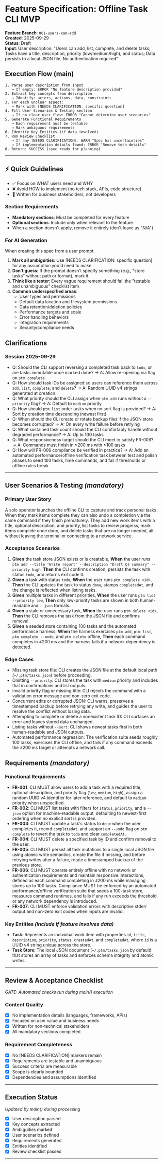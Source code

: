 # Feature Specification: Offline Task CLI MVP

**Feature Branch**: `001-users-can-add`  
**Created**: 2025-09-29  
**Status**: Draft  
**Input**: User description: "Users can add, list, complete, and delete tasks; Tasks have a title, description, priority (low/medium/high), and status; Data persists to a local JSON file; No authentication required"

## Execution Flow (main)
```
1. Parse user description from Input
   → If empty: ERROR "No feature description provided"
2. Extract key concepts from description
   → Identify: actors, actions, data, constraints
3. For each unclear aspect:
   → Mark with [NEEDS CLARIFICATION: specific question]
4. Fill User Scenarios & Testing section
   → If no clear user flow: ERROR "Cannot determine user scenarios"
5. Generate Functional Requirements
   → Each requirement must be testable
   → Mark ambiguous requirements
6. Identify Key Entities (if data involved)
7. Run Review Checklist
   → If any [NEEDS CLARIFICATION]: WARN "Spec has uncertainties"
   → If implementation details found: ERROR "Remove tech details"
8. Return: SUCCESS (spec ready for planning)
```

---

## ⚡ Quick Guidelines
- ✅ Focus on WHAT users need and WHY
- ❌ Avoid HOW to implement (no tech stack, APIs, code structure)
- 👥 Written for business stakeholders, not developers

### Section Requirements
- **Mandatory sections**: Must be completed for every feature
- **Optional sections**: Include only when relevant to the feature
- When a section doesn't apply, remove it entirely (don't leave as "N/A")

### For AI Generation
When creating this spec from a user prompt:
1. **Mark all ambiguities**: Use [NEEDS CLARIFICATION: specific question] for any assumption you'd need to make
2. **Don't guess**: If the prompt doesn't specify something (e.g., "store tasks" without path or format), mark it
3. **Think like a tester**: Every vague requirement should fail the "testable and unambiguous" checklist item
4. **Common underspecified areas**:
   - User types and permissions
   - Default data location and filesystem permissions
   - Data retention/deletion policies  
   - Performance targets and scale
   - Error handling behaviors
   - Integration requirements
   - Security/compliance needs

## Clarifications

### Session 2025-09-29

- Q: Should the CLI support reversing a completed task back to `todo`, or are tasks immutable once marked done? → A: Allow re-opening via flag on `ptm complete`
- Q: How should task IDs be assigned so users can reference them across `add`, `list`, `complete`, and `delete`? → A: Random UUID v4 strings generated at creation
- Q: What priority should the CLI assign when `ptm add` runs without a `--priority` flag? → A: Default to `medium` priority
- Q: How should `ptm list` order tasks when no sort flag is provided? → A: Sort by creation time descending (newest first)
- Q: When should the CLI create or rotate backup files if the JSON store becomes corrupted? → A: On every write failure before retrying
- Q: What sustained task count should the CLI comfortably handle without degraded performance? → A: Up to 100 tasks
- Q: What responsiveness target should the CLI meet to satisfy FR-006? → A: Commands must finish in ≤200 ms with ≤100 tasks
- Q: How will FR-006 compliance be verified in practice? → A: Add an automated performance/offline verification task between test and polish phases to seed 100 tasks, time commands, and fail if thresholds or offline rules break

---

## User Scenarios & Testing *(mandatory)*

### Primary User Story
A solo operator launches the offline CLI to capture and track personal tasks. When they mark items complete they can also undo a completion via the same command if they finish prematurely. They add new work items with a title, optional description, and priority, list tasks to review progress, mark items complete once done, and delete tasks that are no longer needed, all without leaving the terminal or connecting to a network service.

### Acceptance Scenarios
1. **Given** the task store JSON exists or is creatable, **When** the user runs `ptm add --title "Write report" --description "Draft Q3 summary" --priority high`, **Then** the CLI confirms creation, persists the task with status `todo`, and returns exit code 0.
2. **Given** a task with status `todo`, **When** the user runs `ptm complete <id>`, **Then** the CLI updates the task to status `done`, stamps `completedAt`, and the change is reflected when listing tasks.
3. **Given** multiple tasks in different priorities, **When** the user runs `ptm list --priority low`, **Then** only low-priority tasks are shown in both human-readable and `--json` formats.
4. **Given** a stale or unnecessary task, **When** the user runs `ptm delete <id>`, **Then** the CLI removes the task from the JSON file and confirms removal.
5. **Given** a seeded store containing 100 tasks and the automated performance harness, **When** the harness exercises `ptm add`, `ptm list`, `ptm complete --undo`, and `ptm delete` offline, **Then** each command completes in ≤200 ms and the harness fails if a network dependency is detected.

### Edge Cases
- Missing task store file: CLI creates the JSON file at the default local path (`~/.ptm/tasks.json`) before proceeding.
- Omitting `--priority`: CLI stores the task with `medium` priority and includes that in confirmations and list outputs.
- Invalid priority flag or missing title: CLI rejects the command with a validation error message and non-zero exit code.
- Concurrent edits or corrupted JSON: CLI warns, preserves a timestamped backup before retrying any write, and guides the user to resolve the conflict without losing data.
- Attempting to complete or delete a nonexistent task ID: CLI surfaces an error and leaves stored data unchanged.
- Listing tasks without `--sort`: CLI shows newest tasks first in both human-readable and JSON outputs.
- Automated performance regression: The verification suite seeds roughly 100 tasks, exercises the CLI offline, and fails if any command exceeds the ≤200 ms target or attempts a network call.

## Requirements *(mandatory)*

### Functional Requirements
- **FR-001**: CLI MUST allow users to add a task with a required title, optional description, and priority flag (`low`, `medium`, `high`), assign a random UUID v4 identifier for later reference, and default to `medium` priority when unspecified.
- **FR-002**: CLI MUST list tasks with filters for `status`, `priority`, and a `--json` option for machine-readable output, defaulting to newest-first ordering when no explicit sort is provided.
- **FR-003**: CLI MUST update a task's status to `done` when the user completes it, record `completedAt`, and support an `--undo` flag on `ptm complete` to revert the task to `todo` and clear `completedAt`.
- **FR-004**: CLI MUST delete a specified task by ID and confirm removal to the user.
- **FR-005**: CLI MUST persist all task mutations to a single local JSON file using atomic write semantics, create the file if missing, and before retrying writes after a failure, rotate a timestamped backup of the previous store.
- **FR-006**: CLI MUST operate entirely offline with no network or authentication requirements and maintain responsive interactions, defined as each command completing in ≤200 ms while managing stores up to 100 tasks. Compliance MUST be enforced by an automated performance/offline verification suite that seeds a 100-task store, measures command runtimes, and fails if any run exceeds the threshold or any network dependency is introduced.
- **FR-007**: CLI MUST enforce validation errors with descriptive stderr output and non-zero exit codes when inputs are invalid.

### Key Entities *(include if feature involves data)*
- **Task**: Represents an individual work item with properties `id`, `title`, `description`, `priority`, `status`, `createdAt`, and `completedAt`, where `id` is a UUID v4 string unique across the store.
- **Task Store**: The local JSON document (`~/.ptm/tasks.json` by default) that stores an array of tasks and enforces schema integrity and atomic writes.

---

## Review & Acceptance Checklist
*GATE: Automated checks run during main() execution*

### Content Quality
- [x] No implementation details (languages, frameworks, APIs)
- [x] Focused on user value and business needs
- [x] Written for non-technical stakeholders
- [x] All mandatory sections completed

### Requirement Completeness
- [x] No [NEEDS CLARIFICATION] markers remain
- [x] Requirements are testable and unambiguous  
- [x] Success criteria are measurable
- [x] Scope is clearly bounded
- [x] Dependencies and assumptions identified

---

## Execution Status
*Updated by main() during processing*

- [x] User description parsed
- [x] Key concepts extracted
- [x] Ambiguities marked
- [x] User scenarios defined
- [x] Requirements generated
- [x] Entities identified
- [x] Review checklist passed

---
